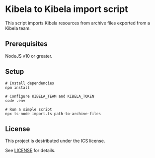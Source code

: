 # Kibela to Kibela import script

This script imports Kibela resources from archive files exported from a Kibela team.

## Prerequisites

NodeJS v10 or greater.

## Setup

```shell-session
# Install dependencies
npm install

# Configure KIBELA_TEAM and KIBELA_TOKEN
code .env

# Run a simple script
npx ts-node import.ts path-to-archive-files
```

## License

This project is destributed under the ICS license.

See [LICENSE](./LICENSE) for details.
